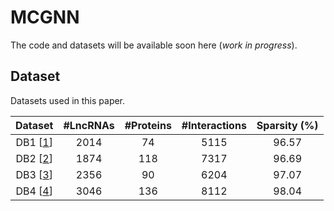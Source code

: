 # MCGNN

The code and datasets will be available soon here (*work* *in* *progress*).




## Dataset
Datasets used in this paper.

|                      Dataset                      | #LncRNAs | #Proteins | #Interactions | Sparsity (%) |
| :-----------------------------------------------: | :------: | :-------: | :-----------: | :----------: |
|   DB1 [[1](https://github.com/haichengyi/MAN)]    |   2014   |    74     |     5115      |    96.57     |
| DB2 [[2](https://github.com/NWPU-903PR/LPI_BLS)]  |   1874   |    118    |     7317      |    96.69     |
| DB3 [[3](http://39.100.104.29:8080/lpc/download)] |   2356   |    90     |     6204      |    97.07     |
|  DB4 [[4](https://github.com/zhaoqi106/LPICGAE)]  |   3046   |    136    |     8112      |    98.04     |

